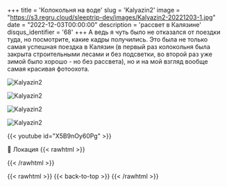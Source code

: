 +++
title = 'Колокольня на воде'
slug = 'Kalyazin2'
image = "https://s3.regru.cloud/sleeptrip-dev/images/Kalyazin2-20221203-1.jpg"
date = "2022-12-03T00:00:00"
description = 'рассвет в Калязине'
disqus_identifier = '68'
+++
А ведь я чуть было не отказался от поездки туда, но посмотрите, какие кадры получились. Это была не только самая успешная поездка в Калязин (в первый раз колокольня была закрыта строительными лесами и без подсветки, во второй раз уже зимой было хорошо - но без рассвета), но и на мой взгляд вообще самая красивая фотоохота.

![Kalyazin2](https://s3.regru.cloud/sleeptrip-dev/images/Kalyazin2-20221203-2.jpg)

![Kalyazin2](https://s3.regru.cloud/sleeptrip-dev/images/Kalyazin2-20221203-3.jpg)

![Kalyazin2](https://s3.regru.cloud/sleeptrip-dev/images/Kalyazin2-20221203-4.jpg)

![Kalyazin2](https://s3.regru.cloud/sleeptrip-dev/images/Kalyazin2-20221203-5.jpg)

{{< youtube id="X5B9nOy60Pg" >}}

📍 Локация
{{< rawhtml >}}
<div class="yandex-map-container">
<script type="text/javascript" charset="utf-8" async src="https://api-maps.yandex.ru/services/constructor/1.0/js/?um=constructor%3A4c50fb142fcc8f757e05a84d617d3c751184230dd452bdec875cc49cd4e31d18&amp;width=800&amp;height=400&amp;lang=ru_RU&amp;scroll=true"></script>
</div>
{{< /rawhtml >}}

{{< rawhtml >}}
{{< back-to-top >}}
{{< /rawhtml >}}
